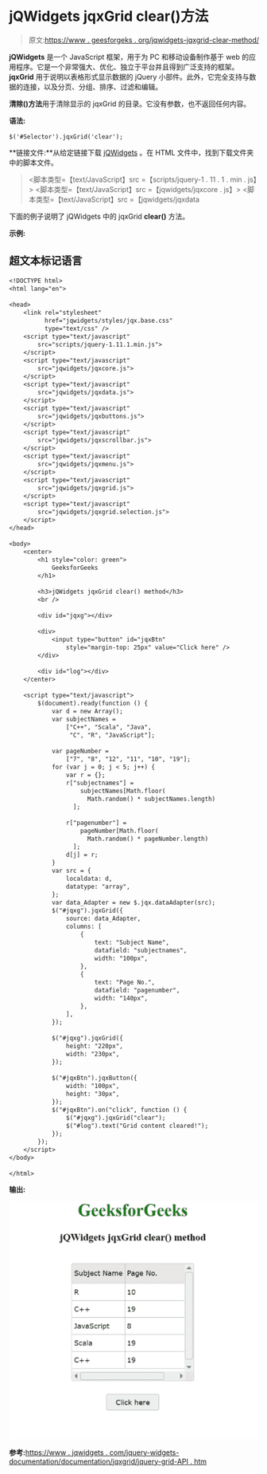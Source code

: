# jQWidgets jqxGrid clear()方法

> 原文:[https://www . geesforgeks . org/jqwidgets-jqxgrid-clear-method/](https://www.geeksforgeeks.org/jqwidgets-jqxgrid-clear-method/)

**jQWidgets** 是一个 JavaScript 框架，用于为 PC 和移动设备制作基于 web 的应用程序。它是一个非常强大、优化、独立于平台并且得到广泛支持的框架。 **jqxGrid** 用于说明以表格形式显示数据的 jQuery 小部件。此外，它完全支持与数据的连接，以及分页、分组、排序、过滤和编辑。

**清除()方法**用于清除显示的 jqxGrid 的目录。它没有参数，也不返回任何内容。

**语法:**

```
$('#Selector').jqxGrid('clear');
```

**链接文件:**从给定链接下载 [jQWidgets](https://www.jqwidgets.com/download/) 。在 HTML 文件中，找到下载文件夹中的脚本文件。

> <link rel="”stylesheet”" href="”jqwidgets/styles/jqx.base.css”" type="”text/css”">
> <脚本类型=【text/JavaScript】src =【scripts/jquery-1 . 11 . 1 . min . js】></脚本>
> <脚本类型=【text/JavaScript】src =【jqwidgets/jqxcore . js】></脚本>
> <脚本类型=【text/JavaScript】src =【jqwidgets/jqxdata

下面的例子说明了 jQWidgets 中的 jqxGrid **clear()** 方法。

**示例:**

## 超文本标记语言

```
<!DOCTYPE html>
<html lang="en">

<head>
    <link rel="stylesheet" 
          href="jqwidgets/styles/jqx.base.css" 
          type="text/css" />
    <script type="text/javascript" 
        src="scripts/jquery-1.11.1.min.js">
    </script>
    <script type="text/javascript" 
        src="jqwidgets/jqxcore.js">
    </script>
    <script type="text/javascript" 
        src="jqwidgets/jqxdata.js">
    </script>
    <script type="text/javascript" 
        src="jqwidgets/jqxbuttons.js">
    </script>
    <script type="text/javascript" 
        src="jqwidgets/jqxscrollbar.js">
    </script>
    <script type="text/javascript" 
        src="jqwidgets/jqxmenu.js">
    </script>
    <script type="text/javascript" 
        src="jqwidgets/jqxgrid.js">
    </script>
    <script type="text/javascript" 
        src="jqwidgets/jqxgrid.selection.js">
    </script>
</head>

<body>
    <center>
        <h1 style="color: green">
            GeeksforGeeks
        </h1>

        <h3>jQWidgets jqxGrid clear() method</h3>
        <br />

        <div id="jqxg"></div>

        <div>
            <input type="button" id="jqxBtn" 
                style="margin-top: 25px" value="Click here" />
        </div>

        <div id="log"></div>
    </center>

    <script type="text/javascript">
        $(document).ready(function () {
            var d = new Array();
            var subjectNames =
                ["C++", "Scala", "Java",
                 "C", "R", "JavaScript"];

            var pageNumber =
                ["7", "8", "12", "11", "10", "19"];
            for (var j = 0; j < 5; j++) {
                var r = {};
                r["subjectnames"] =
                    subjectNames[Math.floor(
                      Math.random() * subjectNames.length)
                  ];

                r["pagenumber"] =
                    pageNumber[Math.floor(
                      Math.random() * pageNumber.length)
                  ];
                d[j] = r;
            }
            var src = {
                localdata: d,
                datatype: "array",
            };
            var data_Adapter = new $.jqx.dataAdapter(src);
            $("#jqxg").jqxGrid({
                source: data_Adapter,
                columns: [
                    {
                        text: "Subject Name",
                        datafield: "subjectnames",
                        width: "100px",
                    },
                    {
                        text: "Page No.",
                        datafield: "pagenumber",
                        width: "140px",
                    },
                ],
            });

            $("#jqxg").jqxGrid({
                height: "220px",
                width: "230px",
            });

            $("#jqxBtn").jqxButton({
                width: "100px",
                height: "30px",
            });
            $("#jqxBtn").on("click", function () {
                $("#jqxg").jqxGrid("clear");
                $("#log").text("Grid content cleared!");
            });
        });
    </script>
</body>

</html>
```

**输出:**

![](img/841555ddc00610127b534483658103ba.png)

**参考:**[https://www . jqwidgets . com/jquery-widgets-documentation/documentation/jqxgrid/jquery-grid-API . htm](https://www.jqwidgets.com/jquery-widgets-documentation/documentation/jqxgrid/jquery-grid-api.htm)